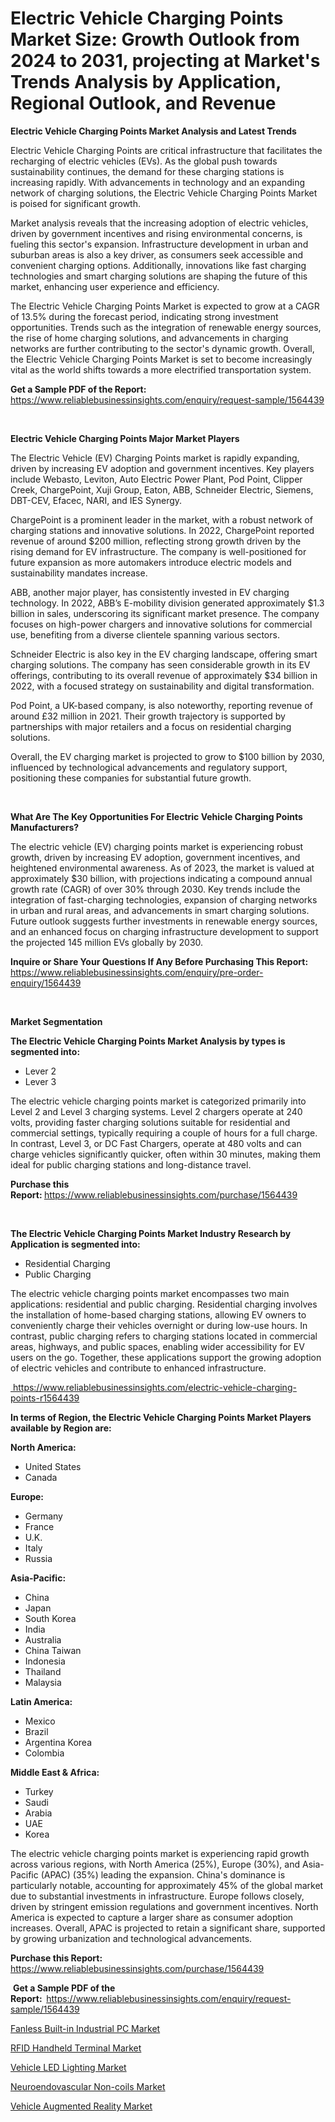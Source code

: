 <p><h1>Electric Vehicle Charging Points Market Size: Growth Outlook from 2024 to 2031, projecting at Market's Trends Analysis by Application, Regional Outlook, and Revenue</h1></p><p><strong>Electric Vehicle Charging Points Market Analysis and Latest Trends</strong></p>
<p><p>Electric Vehicle Charging Points are critical infrastructure that facilitates the recharging of electric vehicles (EVs). As the global push towards sustainability continues, the demand for these charging stations is increasing rapidly. With advancements in technology and an expanding network of charging solutions, the Electric Vehicle Charging Points Market is poised for significant growth.</p><p>Market analysis reveals that the increasing adoption of electric vehicles, driven by government incentives and rising environmental concerns, is fueling this sector's expansion. Infrastructure development in urban and suburban areas is also a key driver, as consumers seek accessible and convenient charging options. Additionally, innovations like fast charging technologies and smart charging solutions are shaping the future of this market, enhancing user experience and efficiency.</p><p>The Electric Vehicle Charging Points Market is expected to grow at a CAGR of 13.5% during the forecast period, indicating strong investment opportunities. Trends such as the integration of renewable energy sources, the rise of home charging solutions, and advancements in charging networks are further contributing to the sector's dynamic growth. Overall, the Electric Vehicle Charging Points Market is set to become increasingly vital as the world shifts towards a more electrified transportation system.</p></p>
<p><strong>Get a Sample PDF of the Report:&nbsp;</strong> <a href="https://www.reliablebusinessinsights.com/enquiry/request-sample/1564439?utm_campaign=84&utm_medium=2&utm_source=Github&utm_content=ia&utm_term=01112024&utm_id=electric-vehicle-charging-points">https://www.reliablebusinessinsights.com/enquiry/request-sample/1564439</a></p>
<p>&nbsp;</p>
<p><strong>Electric Vehicle Charging Points Major Market Players</strong></p>
<p><p>The Electric Vehicle (EV) Charging Points market is rapidly expanding, driven by increasing EV adoption and government incentives. Key players include Webasto, Leviton, Auto Electric Power Plant, Pod Point, Clipper Creek, ChargePoint, Xuji Group, Eaton, ABB, Schneider Electric, Siemens, DBT-CEV, Efacec, NARI, and IES Synergy.</p><p>ChargePoint is a prominent leader in the market, with a robust network of charging stations and innovative solutions. In 2022, ChargePoint reported revenue of around $200 million, reflecting strong growth driven by the rising demand for EV infrastructure. The company is well-positioned for future expansion as more automakers introduce electric models and sustainability mandates increase.</p><p>ABB, another major player, has consistently invested in EV charging technology. In 2022, ABB’s E-mobility division generated approximately $1.3 billion in sales, underscoring its significant market presence. The company focuses on high-power chargers and innovative solutions for commercial use, benefiting from a diverse clientele spanning various sectors.</p><p>Schneider Electric is also key in the EV charging landscape, offering smart charging solutions. The company has seen considerable growth in its EV offerings, contributing to its overall revenue of approximately $34 billion in 2022, with a focused strategy on sustainability and digital transformation.</p><p>Pod Point, a UK-based company, is also noteworthy, reporting revenue of around £32 million in 2021. Their growth trajectory is supported by partnerships with major retailers and a focus on residential charging solutions.</p><p>Overall, the EV charging market is projected to grow to $100 billion by 2030, influenced by technological advancements and regulatory support, positioning these companies for substantial future growth.</p></p>
<p>&nbsp;</p>
<p><strong>What Are The Key Opportunities For Electric Vehicle Charging Points Manufacturers?</strong></p>
<p><p>The electric vehicle (EV) charging points market is experiencing robust growth, driven by increasing EV adoption, government incentives, and heightened environmental awareness. As of 2023, the market is valued at approximately $30 billion, with projections indicating a compound annual growth rate (CAGR) of over 30% through 2030. Key trends include the integration of fast-charging technologies, expansion of charging networks in urban and rural areas, and advancements in smart charging solutions. Future outlook suggests further investments in renewable energy sources, and an enhanced focus on charging infrastructure development to support the projected 145 million EVs globally by 2030.</p></p>
<p><strong>Inquire or Share Your Questions If Any Before Purchasing This Report:</strong> <a href="https://www.reliablebusinessinsights.com/enquiry/pre-order-enquiry/1564439?utm_campaign=84&utm_medium=2&utm_source=Github&utm_content=ia&utm_term=01112024&utm_id=electric-vehicle-charging-points">https://www.reliablebusinessinsights.com/enquiry/pre-order-enquiry/1564439</a></p>
<p>&nbsp;</p>
<p><strong>Market Segmentation</strong></p>
<p><strong>The Electric Vehicle Charging Points Market Analysis by types is segmented into:</strong></p>
<p><ul><li>Lever 2</li><li>Lever 3</li></ul></p>
<p><p>The electric vehicle charging points market is categorized primarily into Level 2 and Level 3 charging systems. Level 2 chargers operate at 240 volts, providing faster charging solutions suitable for residential and commercial settings, typically requiring a couple of hours for a full charge. In contrast, Level 3, or DC Fast Chargers, operate at 480 volts and can charge vehicles significantly quicker, often within 30 minutes, making them ideal for public charging stations and long-distance travel.</p></p>
<p><strong>Purchase this Report:&nbsp;</strong><a href="https://www.reliablebusinessinsights.com/purchase/1564439?utm_campaign=84&utm_medium=2&utm_source=Github&utm_content=ia&utm_term=01112024&utm_id=electric-vehicle-charging-points">https://www.reliablebusinessinsights.com/purchase/1564439</a></p>
<p>&nbsp;</p>
<p><strong>The Electric Vehicle Charging Points Market Industry Research by Application is segmented into:</strong></p>
<p><ul><li>Residential Charging</li><li>Public Charging</li></ul></p>
<p><p>The electric vehicle charging points market encompasses two main applications: residential and public charging. Residential charging involves the installation of home-based charging stations, allowing EV owners to conveniently charge their vehicles overnight or during low-use hours. In contrast, public charging refers to charging stations located in commercial areas, highways, and public spaces, enabling wider accessibility for EV users on the go. Together, these applications support the growing adoption of electric vehicles and contribute to enhanced infrastructure.</p></p>
<p><a href="https://www.reliablebusinessinsights.com/electric-vehicle-charging-points-r1564439?utm_campaign=84&utm_medium=2&utm_source=Github&utm_content=ia&utm_term=01112024&utm_id=electric-vehicle-charging-points">&nbsp;https://www.reliablebusinessinsights.com/electric-vehicle-charging-points-r1564439</a></p>
<p><strong>In terms of Region, the Electric Vehicle Charging Points Market Players available by Region are:</strong></p>
<p>
    <p> <strong> North America: </strong>
        <ul>
            <li>United States</li>
            <li>Canada</li>
        </ul>
        </p> 
    <p> <strong> Europe: </strong>
        <ul>
            <li>Germany</li>
            <li>France</li>
            <li>U.K.</li>
            <li>Italy</li>
            <li>Russia</li>
        </ul>
        </p> 
    <p> <strong> Asia-Pacific: </strong>
        <ul>
            <li>China</li>
            <li>Japan</li>
            <li>South Korea</li>
            <li>India</li>
            <li>Australia</li>
            <li>China Taiwan</li>
            <li>Indonesia</li>
            <li>Thailand</li>
            <li>Malaysia</li>
        </ul>
        </p> 
    <p> <strong> Latin America: </strong>
        <ul>
            <li>Mexico</li>
            <li>Brazil</li>
            <li>Argentina Korea</li>
            <li>Colombia</li>
        </ul>
        </p> 
    <p> <strong> Middle East & Africa: </strong>
        <ul>
            <li>Turkey</li>
            <li>Saudi</li>
            <li>Arabia</li>
            <li>UAE</li>
            <li>Korea</li>
        </ul>
    </p>
    </p>
<p><p>The electric vehicle charging points market is experiencing rapid growth across various regions, with North America (25%), Europe (30%), and Asia-Pacific (APAC) (35%) leading the expansion. China's dominance is particularly notable, accounting for approximately 45% of the global market due to substantial investments in infrastructure. Europe follows closely, driven by stringent emission regulations and government incentives. North America is expected to capture a larger share as consumer adoption increases. Overall, APAC is projected to retain a significant share, supported by growing urbanization and technological advancements.</p></p>
<p><strong>Purchase this Report: </strong><a href="https://www.reliablebusinessinsights.com/purchase/1564439?utm_campaign=84&utm_medium=2&utm_source=Github&utm_content=ia&utm_term=01112024&utm_id=electric-vehicle-charging-points">https://www.reliablebusinessinsights.com/purchase/1564439</a></p>
<p>&nbsp;<strong>Get a Sample PDF of the Report:&nbsp;&nbsp;</strong><a href="https://www.reliablebusinessinsights.com/enquiry/request-sample/1564439?utm_campaign=84&utm_medium=2&utm_source=Github&utm_content=ia&utm_term=01112024&utm_id=electric-vehicle-charging-points">https://www.reliablebusinessinsights.com/enquiry/request-sample/1564439</a></p>
<p><strong></strong></p>
<p><p><a href="https://issuu.com/reportprime-2/docs/fanless-built-in-industrial-pc-mark_15bf47cb680883?utm_campaign=84&utm_medium=2&utm_source=Github&utm_content=ia&utm_term=01112024&utm_id=electric-vehicle-charging-points">Fanless Built-in Industrial PC Market</a></p><p><a href="https://issuu.com/reportprime-2/docs/rfid-handheld-terminal-market-size-_6631b890ce149e?utm_campaign=84&utm_medium=2&utm_source=Github&utm_content=ia&utm_term=01112024&utm_id=electric-vehicle-charging-points">RFID Handheld Terminal Market</a></p><p><a href="https://github.com/akrenkthongy/Market-Research-Report-List-1/blob/main/vehicle-led-lighting-market.md?utm_campaign=84&utm_medium=2&utm_source=Github&utm_content=ia&utm_term=01112024&utm_id=electric-vehicle-charging-points">Vehicle LED Lighting Market</a></p><p><a href="https://www.linkedin.com/pulse/analyzing-neuroendovascular-non-coils-market-dynamics-growth-nk0uf?utm_campaign=84&utm_medium=2&utm_source=Github&utm_content=ia&utm_term=01112024&utm_id=electric-vehicle-charging-points">Neuroendovascular Non-coils Market</a></p><p><a href="https://github.com/MegiDuro586/Market-Research-Report-List-1/blob/main/vehicle-augmented-reality-market.md?utm_campaign=84&utm_medium=2&utm_source=Github&utm_content=ia&utm_term=01112024&utm_id=electric-vehicle-charging-points">Vehicle Augmented Reality Market</a></p></p>